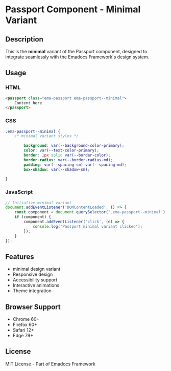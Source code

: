 # Passport Component - Minimal Variant

## Description
This is the **minimal** variant of the Passport component, designed to integrate seamlessly with the Emadocs Framework's design system.

## Usage

### HTML
```html
<passport class="ema-passport ema-passport--minimal">
    Content here
</passport>
```

### CSS
```css
.ema-passport--minimal {
    /* minimal variant styles */
    
        background: var(--background-color-primary);
        color: var(--text-color-primary);
        border: 1px solid var(--border-color);
        border-radius: var(--border-radius-md);
        padding: var(--spacing-sm) var(--spacing-md);
        box-shadow: var(--shadow-sm);
    
}
```

### JavaScript
```javascript
// Initialize minimal variant
document.addEventListener('DOMContentLoaded', () => {
    const component = document.querySelector('.ema-passport--minimal');
    if (component) {
        component.addEventListener('click', (e) => {
            console.log('Passport minimal variant clicked');
        });
    }
});
```

## Features
- minimal design variant
- Responsive design
- Accessibility support
- Interactive animations
- Theme integration

## Browser Support
- Chrome 60+
- Firefox 60+
- Safari 12+
- Edge 79+

## License
MIT License - Part of Emadocs Framework
